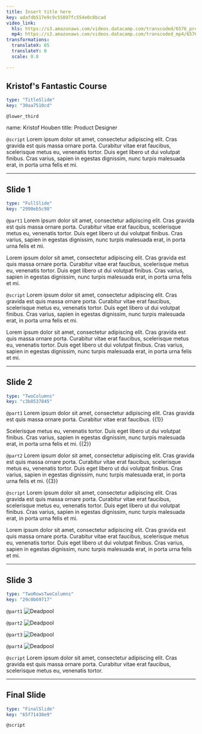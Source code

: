 ```yaml
---
title: Insert title here
key: adafdb517e9c9c55897fc554e0c8bcad
video_link:
  hls: https://s3.amazonaws.com/videos.datacamp.com/transcoded/6576_preprocessing_for_machine_learning_in_python/v1/hls-6576_ch5_3.master.m3u8
  mp4: https://s3.amazonaws.com/videos.datacamp.com/transcoded_mp4/6576_preprocessing_for_machine_learning_in_python/v1/6576_ch5_3.mp4
transformations:
  translateX: 65
  translateY: 0
  scale: 0.8

---
```

## Kristof's Fantastic Course

```yaml
type: "TitleSlide"
key: "30aa7510cd"
```

`@lower_third`

name: Kristof Houben
title: Product Designer


`@script`
Lorem ipsum dolor sit amet, consectetur adipiscing elit. Cras gravida est quis massa ornare porta. Curabitur vitae erat faucibus, scelerisque metus eu, venenatis tortor. Duis eget libero ut dui volutpat finibus. Cras varius, sapien in egestas dignissim, nunc turpis malesuada erat, in porta urna felis et mi.


---
## Slide 1

```yaml
type: "FullSlide"
key: "2990eb5c98"
```

`@part1`
Lorem ipsum dolor sit amet, consectetur adipiscing elit. Cras gravida est quis massa ornare porta. Curabitur vitae erat faucibus, scelerisque metus eu, venenatis tortor. Duis eget libero ut dui volutpat finibus. Cras varius, sapien in egestas dignissim, nunc turpis malesuada erat, in porta urna felis et mi.

Lorem ipsum dolor sit amet, consectetur adipiscing elit. Cras gravida est quis massa ornare porta. Curabitur vitae erat faucibus, scelerisque metus eu, venenatis tortor. Duis eget libero ut dui volutpat finibus. Cras varius, sapien in egestas dignissim, nunc turpis malesuada erat, in porta urna felis et mi.


`@script`
Lorem ipsum dolor sit amet, consectetur adipiscing elit. Cras gravida est quis massa ornare porta. Curabitur vitae erat faucibus, scelerisque metus eu, venenatis tortor. Duis eget libero ut dui volutpat finibus. Cras varius, sapien in egestas dignissim, nunc turpis malesuada erat, in porta urna felis et mi.

Lorem ipsum dolor sit amet, consectetur adipiscing elit. Cras gravida est quis massa ornare porta. Curabitur vitae erat faucibus, scelerisque metus eu, venenatis tortor. Duis eget libero ut dui volutpat finibus. Cras varius, sapien in egestas dignissim, nunc turpis malesuada erat, in porta urna felis et mi.


---
## Slide 2

```yaml
type: "TwoColumns"
key: "c3b8537845"
```

`@part1`
Lorem ipsum dolor sit amet, consectetur adipiscing elit. Cras gravida est quis massa ornare porta. Curabitur vitae erat faucibus. {{1}}

Scelerisque metus eu, venenatis tortor. Duis eget libero ut dui volutpat finibus. Cras varius, sapien in egestas dignissim, nunc turpis malesuada erat, in porta urna felis et mi. {{2}}


`@part2`
Lorem ipsum dolor sit amet, consectetur adipiscing elit. Cras gravida est quis massa ornare porta. Curabitur vitae erat faucibus, scelerisque metus eu, venenatis tortor. Duis eget libero ut dui volutpat finibus. Cras varius, sapien in egestas dignissim, nunc turpis malesuada erat, in porta urna felis et mi. {{3}}


`@script`
Lorem ipsum dolor sit amet, consectetur adipiscing elit. Cras gravida est quis massa ornare porta. Curabitur vitae erat faucibus, scelerisque metus eu, venenatis tortor. Duis eget libero ut dui volutpat finibus. Cras varius, sapien in egestas dignissim, nunc turpis malesuada erat, in porta urna felis et mi.

Lorem ipsum dolor sit amet, consectetur adipiscing elit. Cras gravida est quis massa ornare porta. Curabitur vitae erat faucibus, scelerisque metus eu, venenatis tortor. Duis eget libero ut dui volutpat finibus. Cras varius, sapien in egestas dignissim, nunc turpis malesuada erat, in porta urna felis et mi.


---
## Slide 3

```yaml
type: "TwoRowsTwoColumns"
key: "29c0b69717"
```

`@part1`
![Deadpool](https://media.giphy.com/media/pL9mJj2q7UGEU/giphy.gif)


`@part2`
![Deadpool](https://media.giphy.com/media/pL9mJj2q7UGEU/giphy.gif)


`@part3`
![Deadpool](https://media.giphy.com/media/pL9mJj2q7UGEU/giphy.gif)


`@part4`
![Deadpool](https://media.giphy.com/media/pL9mJj2q7UGEU/giphy.gif)


`@script`
Lorem ipsum dolor sit amet, consectetur adipiscing elit. Cras gravida est quis massa ornare porta. Curabitur vitae erat faucibus, scelerisque metus eu, venenatis tortor.


---
## Final Slide

```yaml
type: "FinalSlide"
key: "65f71438e9"
```

`@script`


